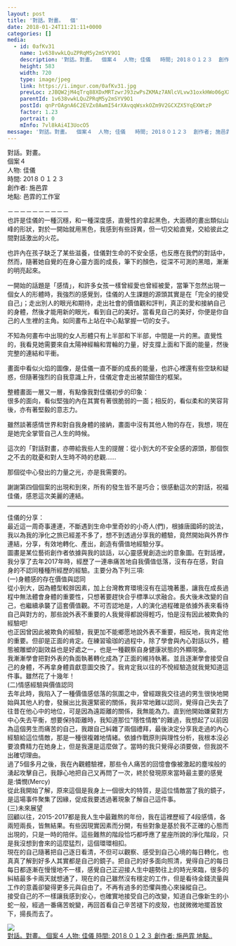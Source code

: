 ```yaml
---
layout: post
title: '對話。對畫。  個' 
date: 2018-01-24T11:21:11+0000 
categories: [] 
media:
  - id: 0afKv31
    name: 1v638vwkLQuZPRqM5y2mSYV9O1
    description: '對話。對畫。  個案４  人物; 佳儀   時間; 201８０１２３  創作者; 施邑霏  地點..'   
    height: 583
    width: 720
    type: image/jpeg
    link: https://i.imgur.com/0afKv31.jpg
    prevLoc: zJBQW2jM4qTrq88XDxMRTzwrJ93zwPsZKMAz7ANlcVLvw31oxkHWo06gXX12IR5zoXKGWEF4DrNAX9G8c7zVgKooqBtwvNDQBzrYf3BXQxVXApSN4G6QvABGir0ygpkyrPfZr8BJ08YqFE4ZyYqYqYTxJV3RN7NLSOM3PgqgXBsBDQL4MPy5S2VnO8E2jXsDMnO0wPwvipr9gX3E98IlVqyzxWXNFqj8KWMkzKTQJ8G27Al6U5VVgWGGDgu1moJxVOpvt612xq9Vq
    parentId: 1v638vwkLQuZPRqM5y2mSYV9O1
    postId: qnPrOAgnA6C2EVZx0AwmI54rXAvqqWsxkOZm9V2GCXZX5YqEXWtzP
    factor: 1.23
    portrait: 0
    mInfo: 7vl8kAi4I3UocO5
message: '對話。對畫。  個案４  人物; 佳儀   時間; 201８０１２３  創作者; 施邑霏  地點; 邑霏的工作室    －－－－－－－－..'  
---
```


對話。對畫。  
個案４  
人物: 佳儀   
時間: 201８０１２３  
創作者: 施邑霏  
地點: 邑霏的工作室  
  
－－－－－－－－－－  
也許是佳儀的一種沉穩，和一種深度感，直覺性的拿起黑色，大面積的畫出類似山峰的形狀，對於一開始就用黑色，我感到有些訝異，但一切交給直覺，交給彼此之間對話激出的火花。  
  
也許內在孩子缺乏了某些滋養，佳儀對生命的不安全感，也反應在我們的對話中，然而，隨著她自覺的在身心靈方面的成長，筆下的顏色，從深不可測的黑暗，漸漸的明亮起來。  
  
一開始的話題是「感情」，和許多女孩一樣曾經愛也曾經被愛，當筆下忽然出現一個女人的形體時，我強烈的感覺到，佳儀的人生課題的源頭其實是在「完全的接受自己」；走出別人的眼光和期待，走出社會的價值觀和評判，真正的愛和接納自己的身體，然後才能用新的眼光，看到自己的美好。當看見自己的美好，你便是你自己的人生裡的主角。如同畫布上站在中心點掌握一切的女子。  
  
不知為何畫布中出現的女人形體只有上半部和下半部，中間是一片的黑。直覺性的，我看見她需要來自太陽神經輪和胃輪的力量，好支撐上面和下面的能量，然後完整的連結和平衝。  
  
畫面中看似火焰的圖像，是佳儀一直不斷的成長的能量，也許心裡還有些空缺和疑惑，但隨著強烈的自我意識上升，佳儀定會走出被禁錮住的框架。  
  
整體畫面一層又一層，有點像我對佳儀初步的印象：  
很多的面向，看似堅強的內在其實有著很脆弱的一面；相反的，看似柔和的笑容背後，亦有著堅毅的意志力。  
  
雖然談著感情世界和對自我身體的接納，畫面中沒有其他人物的存在，我想，現在是她完全掌管自己人生的時候。  
  
這次的「對話對畫，亦帶給我些人生的提醒：從小到大的不安全感的源頭，那個恢之不去的耽憂和對人生時不時的悲觀……  
  
那個從中心發出的力量之光，亦是我需要的。  
  
謝謝第四個個案的出現和到來，所有的發生皆不是巧合；很感動這次的對話，祝福佳儀，感恩這次美麗的連結。  
  
--------------------------  
佳儀的分享：  
最近這一周奇事連連，不斷遇到生命中里奇妙的小奇人(們)，根據唐國師的說法，我以為我的淨化之旅已經差不多了，想不到透過分享我的體驗，竟然開始與外界作連結，分享，有效地轉化、產出，創造有價值地經驗分享。  
圖畫是某位藝術創作者依據與我的談話，以心靈感覺創造出的意象圖。在對話裡，我分享了去年2017年時，經歷了一連串痛苦地自我價值低落，沒有存在感，對自身的不認同種種所經歷的經驗。主要分為下列三項:  
(一)身體感的存在價值與認同  
從小到大，因為體型較胖因素，加上台灣教育環境沒有在這塊著墨，讓我在成長過程中無法體會身體的重要性，只想著要趕快合乎標準以求融合。長大後未改變的自己，也繼續承襲了這套價值觀。不可否認地是，人的演化過程確是依據外表來看待自己與對方的，那些說外表不重要的人我覺得都說得輕巧，怕是沒有因此被欺負的經驗吧!  
也正因曾因此被欺負的經驗，我更加不能鄉愿地說外表不重要，相反地，我肯定他的重要。但卻是正面的肯定。在練習瑜珈的過程中，除了學會與內心對話以外，體態被雕塑的副效益也是好處之一，也是一種觀察自身健康狀態的外顯現象。  
我漸漸學會把對外表的負面執著轉化成為了正面的維持執著。並且逐漸學會接受自己的身體，不再拿身體貢獻意圖交換了。我肯定我以往的不悅經驗造就我覺知道這件事。雖然花了十幾年！  
(二)情感經驗與價值認同  
去年此時，我陷入了一種價值感低落的氛圍之中，曾經跟我交往過的男生很快地開始與其他人約會，發展出比我還緊密的關係，我非常地難以認同，覺得自己失去了往昔在他心中的地位，可是因為遠距離的關係，我無能為力。直到他開始嫌棄對方中心失去平衡，想要保持距離時，我知道那位"隱性情敵"的難過，我想起了以前因為這個男生而痛苦的自己，我跟自己糾雜了兩個禮拜，最後決定分享我走過的內心經驗給這位情敵，那是一種很複雜地情緒。依據作戰原則與理性分析，我根本沒必要浪費精力在她身上，但是我還是這麼做了。當時的我只覺得必須要做，但我說不出確切理由。  
過了5個多月之後，我在內觀體驗裡，那些令人痛苦的回憶會像被激起的塵埃般的湧起攻擊自己，我靜心地把自己又再問了一次，終於發現原來當時最主要的感覺是:憐憫(Mercy)  
從此我開始了解，原來這個是我身上一個很大的特質，是這位情敵當了我的鏡子，是這場事件聚集了因緣，促成我要透過著現象了解自己這件事。  
(三)未來展望  
回顧以往，2015-2017都是我人生中最難熬的年份，我在這裡歷經了4段感情，各兩短兩長，皆無結果。有些因現實因素而分開，有些對象是基於我不正確的心態而出現的，只是一時的陪伴。這些難熬的階段恰巧都呼應了星座所說的淨化階段，只是我沒想到會來的這麼猛烈，這個環環相扣。  
現在的自己隨著把自己逐日看清，不但可以觀察、感受到自己心境的每日轉化，也真真了解到好多人其實都是自己的鏡子。把自己的好多面向照清，覺得自己的每日每日都逐漸在慢慢地不一樣，感覺自己正迎接人生中趨勢往上的時光來臨，很多的糾結最多卡兩天就想通了，現在的自己雖然沒有穩定的工作，但是看待金錢流量與工作的意義卻變得更多元與自由了。不再有過多的恐懼與擔心來操縱自己。  
接受自己的不一樣讓我感到安心，也確實地接受自己的改變，知道自己像新生的小蛇一般，經過一番痛苦蛻變，再回首看自己辛苦褪下的皮殼，也就微微地擺首放下，揚長而去了。


[//]: #media:  
<a href="https://i.imgur.com/0afKv31.jpg"><img class="postImage" src="https://i.imgur.com/0afKv31h.jpg" />  
對話。對畫。
個案４
人物: 佳儀 
時間: 201８０１２３
創作者: 施邑霏
地點..  
 </a>   
